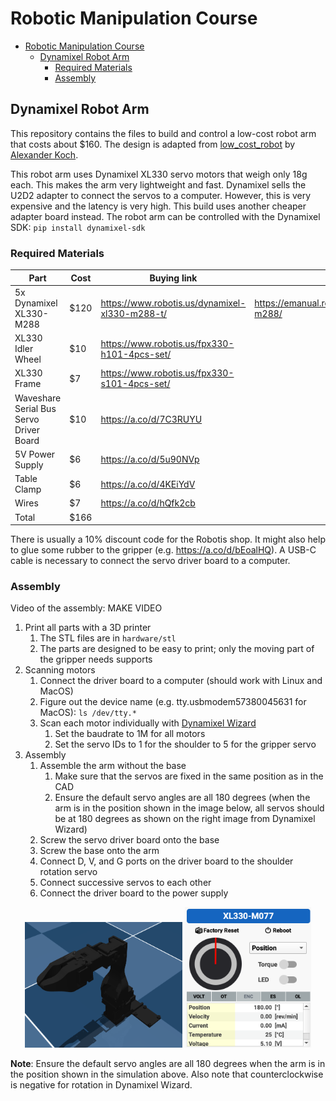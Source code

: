 # Robotic Manipulation Course

- [Robotic Manipulation Course](#robotic-manipulation-course)
  - [Dynamixel Robot Arm](#dynamixel-robot-arm)
    - [Required Materials](#required-materials)
    - [Assembly](#assembly)

## Dynamixel Robot Arm

This repository contains the files to build and control a low-cost robot arm that costs about $160. The design is adapted from [low_cost_robot](https://github.com/AlexanderKoch-Koch/low_cost_robot) by [Alexander Koch](https://github.com/AlexanderKoch-Koch).

This robot arm uses Dynamixel XL330 servo motors that weigh only 18g each. This makes the arm very lightweight and fast.
Dynamixel sells the U2D2 adapter to connect the servos to a computer. However, this is very expensive and the latency is very high. This build uses another cheaper adapter board instead.
The robot arm can be controlled with the Dynamixel SDK: ```pip install dynamixel-sdk```

### Required Materials

| Part                          | Cost | Buying link                                    | Specs |
|-------------------------------|------|------------------------------------------------| --- |
| 5x Dynamixel XL330-M288       | $120  | https://www.robotis.us/dynamixel-xl330-m288-t/ | https://emanual.robotis.com/docs/en/dxl/x/xl330-m288/|
| XL330 Idler Wheel             | $10  | https://www.robotis.us/fpx330-h101-4pcs-set/   | |
| XL330 Frame | $7   | https://www.robotis.us/fpx330-s101-4pcs-set/ | |
| Waveshare Serial Bus Servo Driver Board | $10  | https://a.co/d/7C3RUYU                         | |
| 5V Power Supply               | $6   | https://a.co/d/5u90NVp | |
| Table Clamp                   | $6   | https://a.co/d/4KEiYdV                         | |
| Wires                         | $7   | https://a.co/d/hQfk2cb                         | |
| Total                         | $166 |                                                | |

There is usually a 10% discount code for the Robotis shop. It might also help to glue some rubber to the gripper (e.g. https://a.co/d/bEoalHQ). A USB-C cable is necessary to connect the servo driver board to a computer.

### Assembly

Video of the assembly: MAKE VIDEO

1. Print all parts with a 3D printer
   1. The STL files are in `hardware/stl`
   2. The parts are designed to be easy to print; only the moving part of the gripper needs supports
2. Scanning motors
   1. Connect the driver board to a computer (should work with Linux and MacOS)
   2. Figure out the device name (e.g. tty.usbmodem57380045631 for MacOS): ```ls /dev/tty.*```
   3. Scan each motor individually with [Dynamixel Wizard](https://emanual.robotis.com/docs/en/software/dynamixel/dynamixel_wizard2/)
      1. Set the baudrate to 1M for all motors
      2. Set the servo IDs to 1 for the shoulder to 5 for the gripper servo
3. Assembly
   1. Assemble the arm without the base
      1. Make sure that the servos are fixed in the same position as in the CAD
      2. Ensure the default servo angles are all 180 degrees (when the arm is in the position shown in the image below, all servos should be at 180 degrees as shown on the right image from Dynamixel Wizard)
   2. Screw the servo driver board onto the base
   3. Screw the base onto the arm
   4. Connect D, V, and G ports on the driver board to the shoulder rotation servo
   5. Connect successive servos to each other
   6. Connect the driver board to the power supply

<p align="center">
   <img src="./pictures/default_position.png" width="50%" alt="default_position"/>
   <img src="./pictures/dynamixel.png" width="40%" alt="dynamixel"/>
</p>

**Note**: Ensure the default servo angles are all 180 degrees when the arm is in the position shown in the simulation above. Also note that counterclockwise is negative for rotation in Dynamixel Wizard.
